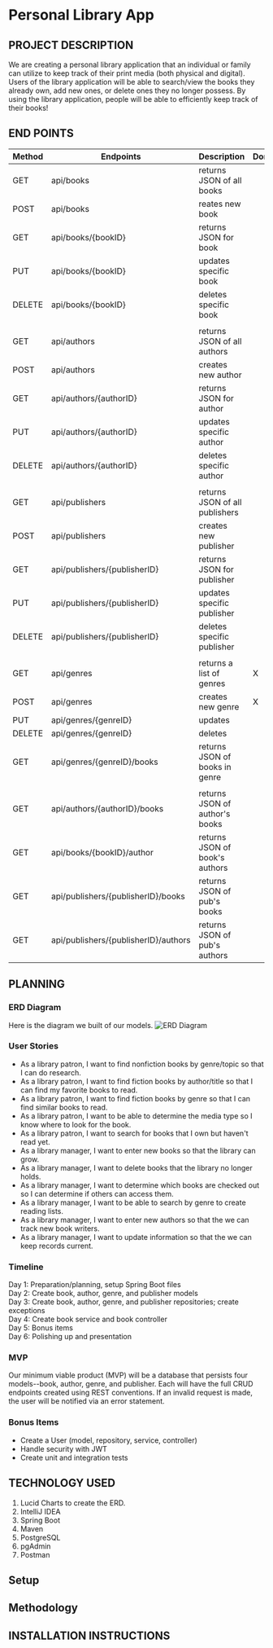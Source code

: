 # Personal Library App

## PROJECT DESCRIPTION

We are creating a personal library application that an individual or family can utilize to keep track of their print
media (both physical and digital). Users of the library application will be able to search/view the books they already
own, add new ones, or delete ones they no longer possess. By using the library application, people will be able to
efficiently keep track of their books!

## END POINTS

|Method |Endpoints                           |Description                   | Done |
|-------|------------------------------------|------------------------------|------|
|GET    |api/books                           |returns JSON of all books     ||
|POST   |api/books                           |reates new book               ||
|GET    |api/books/{bookID}                  |returns JSON for book         ||
|PUT    |api/books/{bookID}                  |updates specific book         ||
|DELETE    |api/books/{bookID}                  |deletes specific book         ||
|       |                                    |                              ||
|GET    |api/authors                         |returns JSON of all authors   ||
|POST    |api/authors                         |creates new author            ||
|GET    |api/authors/{authorID}                 |returns JSON for author       ||
|PUT    |api/authors/{authorID}              |updates specific author       ||
|DELETE    |api/authors/{authorID}              |deletes specific author       ||
|       |                                    |                              ||  
|GET    |api/publishers                      |returns JSON of all publishers||
|POST    |api/publishers                         |creates new publisher         ||
|GET    |api/publishers/{publisherID}        |returns JSON for publisher    ||
|PUT    |api/publishers/{publisherID}        |updates specific publisher    ||
|DELETE    |api/publishers/{publisherID}        |deletes specific publisher    ||
|       |                                    |                              ||
|GET    |api/genres                             |returns a list of genres  | X    |
|POST    |api/genres                             |creates new genre             | X    |
|PUT    |api/genres/{genreID}                 |updates                       ||
|DELETE |api/genres/{genreID}                 |deletes                       ||
|GET    |api/genres/{genreID}/books             |returns JSON of books in genre||
|       |                                    |                              ||
|GET    |api/authors/{authorID}/books        |returns JSON of author's books||
|GET    |api/books/{bookID}/author             |returns JSON of book's authors||
|GET    |api/publishers/{publisherID}/books  |returns JSON of pub's books   ||
|GET    |api/publishers/{publisherID}/authors|returns JSON of pub's authors ||

## PLANNING

### ERD Diagram
Here is the diagram we built of our models.
![ERD Diagram](https://user-images.githubusercontent.com/79819338/147974942-de8f0ac4-6df4-4e1c-87d7-d171c61c1e08.png)

### User Stories

- As a library patron, I want to find nonfiction books by genre/topic so that I can do research.
- As a library patron, I want to find fiction books by author/title so that I can find my favorite books to read.
- As a library patron, I want to find fiction books by genre so that I can find similar books to read.
- As a library patron, I want to be able to determine the media type so I know where to look for the book.
- As a library patron, I want to search for books that I own but haven't read yet.
- As a library manager, I want to enter new books so that the library can grow.
- As a library manager, I want to delete books that the library no longer holds.
- As a library manager, I want to determine which books are checked out so I can determine if others can access them.
- As a library manager, I want to be able to search by genre to create reading lists.
- As a library manager, I want to enter new authors so that the we can track new book writers.
- As a library manager, I want to update information so that the we can keep records current.

### Timeline
Day 1: Preparation/planning, setup Spring Boot files <br>
Day 2: Create book, author, genre, and publisher models <br>
Day 3: Create book, author, genre, and publisher repositories; create exceptions <br>
Day 4: Create book service and book controller <br>
Day 5: Bonus items <br>
Day 6: Polishing up and presentation

### MVP
Our minimum viable product (MVP) will be a database that persists four models--book, author, genre, and publisher. Each will have the full CRUD endpoints created using REST conventions. If an invalid request is made, the user will be notified via an error statement.

### Bonus Items
- Create a User (model, repository, service, controller)
- Handle security with JWT
- Create unit and integration tests

## TECHNOLOGY USED
1. Lucid Charts to create the ERD.
2. IntelliJ IDEA
3. Spring Boot
4. Maven
5. PostgreSQL
6. pgAdmin
7. Postman 

## Setup

## Methodology

## INSTALLATION INSTRUCTIONS


